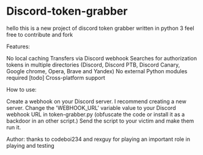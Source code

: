 # Discord-token-grabber
hello this is a new project of discord token grabber written in python 3 feel free to contribute and fork

Features:

No local caching
Transfers via Discord webhook
Searches for authorization tokens in multiple directories (Discord, Discord PTB, Discord Canary, Google chrome, Opera, Brave and Yandex)
No external Python modules required
[todo] Cross-platform support

How to use:

Create a webhook on your Discord server. I recommend creating a new server.
Change the 'WEBHOOK_URL' variable value to your Discord webhook URL in token-grabber.py
(obfuscate the code or install it as a backdoor in an other script.)
Send the script to your victim and make them run it.

Author:
thanks to codeboi234 and rexguy for playing an important role in playing and testing
